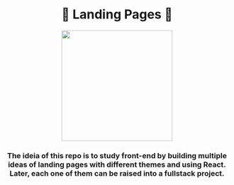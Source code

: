 <h1 align="center">🛬 Landing Pages 🛬</h1>

<p align="center">
    <a href="https://reactnative.dev/">
        <img src="https://upload.wikimedia.org/wikipedia/commons/thumb/a/a7/React-icon.svg/1280px-React-icon.svg.png" width=250px />
    </a>
</p>

<h3 align="center">The ideia of this repo is to study front-end by building multiple ideas of landing pages with different themes and using React. Later, each one of them can be raised into a fullstack project.
</h3>
